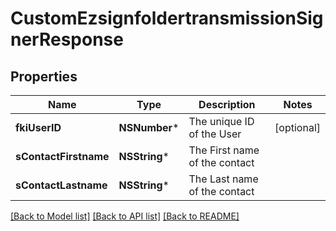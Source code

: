 # CustomEzsignfoldertransmissionSignerResponse

## Properties
Name | Type | Description | Notes
------------ | ------------- | ------------- | -------------
**fkiUserID** | **NSNumber*** | The unique ID of the User | [optional] 
**sContactFirstname** | **NSString*** | The First name of the contact | 
**sContactLastname** | **NSString*** | The Last name of the contact | 

[[Back to Model list]](../README.md#documentation-for-models) [[Back to API list]](../README.md#documentation-for-api-endpoints) [[Back to README]](../README.md)


